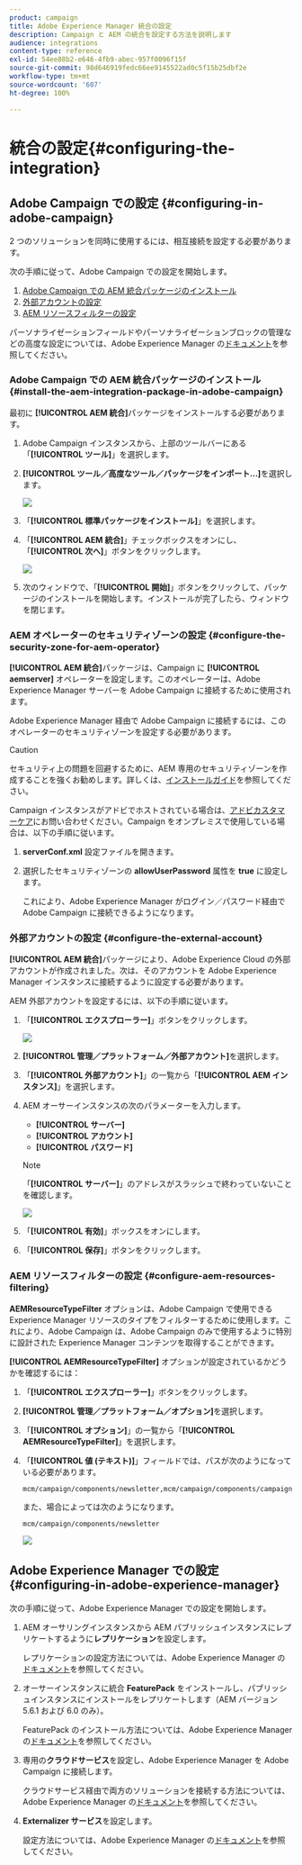 ```yaml
---
product: campaign
title: Adobe Experience Manager 統合の設定
description: Campaign と AEM の統合を設定する方法を説明します
audience: integrations
content-type: reference
exl-id: 54ee88b2-e646-4fb9-abec-957f0096f15f
source-git-commit: 98d646919fedc66ee9145522ad0c5f15b25dbf2e
workflow-type: tm+mt
source-wordcount: '607'
ht-degree: 100%

---
```


# 統合の設定{#configuring-the-integration}

## Adobe Campaign での設定 {#configuring-in-adobe-campaign}

2 つのソリューションを同時に使用するには、相互接続を設定する必要があります。

次の手順に従って、Adobe Campaign での設定を開始します。

1. [Adobe Campaign での AEM 統合パッケージのインストール](#install-the-aem-integration-package-in-adobe-campaign)
1. [外部アカウントの設定](#configure-the-external-account)
1. [AEM リソースフィルターの設定](#configure-aem-resources-filtering)

パーソナライゼーションフィールドやパーソナライゼーションブロックの管理などの高度な設定については、Adobe Experience Manager の[ドキュメント](https://helpx.adobe.com/jp/experience-manager/6-5/sites/administering/using/campaignonpremise.html)を参照してください。

### Adobe Campaign での AEM 統合パッケージのインストール {#install-the-aem-integration-package-in-adobe-campaign}

最初に **[!UICONTROL AEM 統合]**&#x200B;パッケージをインストールする必要があります。

1. Adobe Campaign インスタンスから、上部のツールバーにある「**[!UICONTROL ツール]**」を選択します。
1. **[!UICONTROL ツール／高度なツール／パッケージをインポート...]**&#x200B;を選択します。

   ![](assets/aem_config_1.png)

1. 「**[!UICONTROL 標準パッケージをインストール]**」を選択します。
1. 「**[!UICONTROL AEM 統合]**」チェックボックスをオンにし、「**[!UICONTROL 次へ]**」ボタンをクリックします。

   ![](assets/aem_config_2.png)

1. 次のウィンドウで、「**[!UICONTROL 開始]**」ボタンをクリックして、パッケージのインストールを開始します。インストールが完了したら、ウィンドウを閉じます。

### AEM オペレーターのセキュリティゾーンの設定 {#configure-the-security-zone-for-aem-operator}

**[!UICONTROL AEM 統合]**&#x200B;パッケージは、Campaign に **[!UICONTROL aemserver]** オペレーターを設定します。このオペレーターは、Adobe Experience Manager サーバーを Adobe Campaign に接続するために使用されます。

Adobe Experience Manager 経由で Adobe Campaign に接続するには、このオペレーターのセキュリティゾーンを設定する必要があります。

>[!CAUTION]
>
>セキュリティ上の問題を回避するために、AEM 専用のセキュリティゾーンを作成することを強くお勧めします。詳しくは、[インストールガイド](../../installation/using/security-zones.md)を参照してください。

Campaign インスタンスがアドビでホストされている場合は、[アドビカスタマーケア](https://helpx.adobe.com/jp/enterprise/admin-guide.html/enterprise/using/support-for-experience-cloud.ug.html)にお問い合わせください。Campaign をオンプレミスで使用している場合は、以下の手順に従います。

1. **serverConf.xml** 設定ファイルを開きます。
1. 選択したセキュリティゾーンの **allowUserPassword** 属性を **true** に設定します。

   これにより、Adobe Experience Manager がログイン／パスワード経由で Adobe Campaign に接続できるようになります。

### 外部アカウントの設定 {#configure-the-external-account}

**[!UICONTROL AEM 統合]**&#x200B;パッケージにより、Adobe Experience Cloud の外部アカウントが作成されました。次は、そのアカウントを Adobe Experience Manager インスタンスに接続するように設定する必要があります。

AEM 外部アカウントを設定するには、以下の手順に従います。

1. 「**[!UICONTROL エクスプローラー]**」ボタンをクリックします。

   ![](assets/aem_config_3.png)

1. **[!UICONTROL 管理／プラットフォーム／外部アカウント]**&#x200B;を選択します。
1. 「**[!UICONTROL 外部アカウント]**」の一覧から「**[!UICONTROL AEM インスタンス]**」を選択します。
1. AEM オーサーインスタンスの次のパラメーターを入力します。

   * **[!UICONTROL サーバー]**
   * **[!UICONTROL アカウント]**
   * **[!UICONTROL パスワード]**

   >[!NOTE]
   >
   >「**[!UICONTROL サーバー]**」のアドレスがスラッシュで終わっていないことを確認します。

   ![](assets/aem_config_4.png)

1. 「**[!UICONTROL 有効]**」ボックスをオンにします。
1. 「**[!UICONTROL 保存]**」ボタンをクリックします。

### AEM リソースフィルターの設定 {#configure-aem-resources-filtering}

**AEMResourceTypeFilter** オプションは、Adobe Campaign で使用できる Experience Manager リソースのタイプをフィルターするために使用します。これにより、Adobe Campaign は、Adobe Campaign のみで使用するように特別に設計された Experience Manager コンテンツを取得することができます。

**[!UICONTROL AEMResourceTypeFilter]** オプションが設定されているかどうかを確認するには：

1. 「**[!UICONTROL エクスプローラー]**」ボタンをクリックします。
1. **[!UICONTROL 管理／プラットフォーム／オプション]**&#x200B;を選択します。
1. 「**[!UICONTROL オプション]**」の一覧から「**[!UICONTROL AEMResourceTypeFilter]**」を選択します。
1. 「**[!UICONTROL 値 (テキスト)]**」フィールドでは、パスが次のようになっている必要があります。

   ```
   mcm/campaign/components/newsletter,mcm/campaign/components/campaign_newsletterpage,mcm/neolane/components/newsletter
   ```

   また、場合によっては次のようになります。

   ```
   mcm/campaign/components/newsletter
   ```

   ![](assets/aem_config_5.png)

## Adobe Experience Manager での設定 {#configuring-in-adobe-experience-manager}

次の手順に従って、Adobe Experience Manager での設定を開始します。

1. AEM オーサリングインスタンスから AEM パブリッシュインスタンスにレプリケートするように&#x200B;**レプリケーション**&#x200B;を設定します。

   レプリケーションの設定方法については、Adobe Experience Manager の[ドキュメント](https://helpx.adobe.com/jp/experience-manager/6-5/sites/deploying/using/replication.html)を参照してください。

1. オーサーインスタンスに統合 **FeaturePack** をインストールし、パブリッシュインスタンスにインストールをレプリケートします（AEM バージョン 5.6.1 および 6.0 のみ）。

   FeaturePack のインストール方法については、Adobe Experience Manager の[ドキュメント](https://helpx.adobe.com/jp/experience-manager/aem-previous-versions.html)を参照してください。

1. 専用の&#x200B;**クラウドサービス**&#x200B;を設定し、Adobe Experience Manager を Adobe Campaign に接続します。

   クラウドサービス経由で両方のソリューションを接続する方法については、Adobe Experience Manager の[ドキュメント](https://helpx.adobe.com/jp/experience-manager/6-5/sites/administering/using/campaignonpremise.html#ConfiguringAdobeExperienceManager)を参照してください。

1. **Externalizer サービス**&#x200B;を設定します。

   設定方法については、Adobe Experience Manager の[ドキュメント](https://helpx.adobe.com/jp/experience-manager/6-5/sites/developing/using/externalizer.html)を参照してください。
